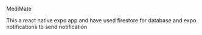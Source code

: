 MediMate

This a react native expo app and have used firestore for database and expo notifications to send notification
